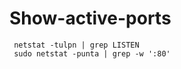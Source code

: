 # Show-active-ports

```shell
 netstat -tulpn | grep LISTEN
 sudo netstat -punta | grep -w ':80' 
 ```

